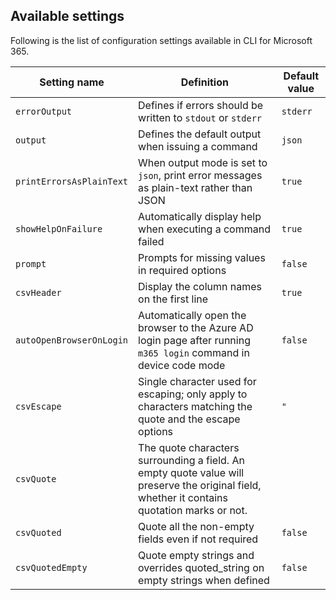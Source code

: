 ## Available settings

Following is the list of configuration settings available in CLI for Microsoft 365.

Setting name|Definition|Default value
------------|----------|-------------
`errorOutput`|Defines if errors should be written to `stdout` or `stderr`|`stderr`
`output`|Defines the default output when issuing a command|`json`
`printErrorsAsPlainText`|When output mode is set to `json`, print error messages as plain-text rather than JSON|`true`
`showHelpOnFailure`|Automatically display help when executing a command failed|`true`
`prompt`|Prompts for missing values in required options|`false`
`csvHeader`|Display the column names on the first line|`true`
`autoOpenBrowserOnLogin`|Automatically open the browser to the Azure AD login page after running `m365 login` command in device code mode|`false`
`csvEscape`|Single character used for escaping; only apply to characters matching the quote and the escape options|`"`
`csvQuote`|The quote characters surrounding a field. An empty quote value will preserve the original field, whether it contains quotation marks or not.|` `
`csvQuoted`|Quote all the non-empty fields even if not required|`false`
`csvQuotedEmpty`|Quote empty strings and overrides quoted_string on empty strings when defined|`false`
